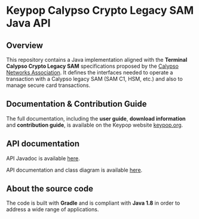 # Keypop Calypso Crypto Legacy SAM Java API

## Overview

This repository contains a Java implementation aligned with the **Terminal Calypso Crypto Legacy SAM** specifications
proposed by the [Calypso Networks Association](https://www.calypsonet.org). It defines the interfaces needed to operate 
a transaction with a Calypso legacy SAM (SAM C1, HSM, etc.) and also to manage secure card transactions.

## Documentation & Contribution Guide

The full documentation, including the **user guide**, **download information** and **contribution guide**, is available
on the Keypop website [keypop.org](https://eclipse-keypop.github.io/keypop-website/).

## API documentation

API Javadoc is available [here](https://eclipse-keypop.github.io/keypop-calypso-crypto-legacysam-java-api).

API documentation and class diagram is available
[here](https://terminal-api.calypsonet.org/apis/calypsonet-terminal-calypso-crypto-legacysam-api/).

## About the source code

The code is built with **Gradle** and is compliant with **Java 1.8** in order to address a wide range of applications.
